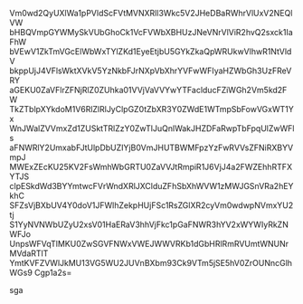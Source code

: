Vm0wd2QyUXlWa1pPVldScFVtMVNXRll3Wkc5V2JHeDBaRWhrVlUxV2NEQlVW
bHBQVmpGYWMySkVUbGhoCk1VcFVWbXBHUzJNeVNrVlViR2hvQ2sxck1IaFhW
bVEwV1ZkTmVGcElWbWxTYlZKd1EyeEtjbU5GYkZkaQpWRUkwVlhwR1NtVldV
bkppUjJ4VFlsWktXVkV5YzNkbFJrNXpVbXhrYVFwWFIyaHZWbGh3UzFReVRY
aGEKU0ZaVFlrZFNjRlZ0ZUhka01VVjVaVVYwYTFaclducFZiWGh2Vm5kd2FW
TkZTblpXYkdoM1V6RlZlRlJyClpGZ0tZbXR3Y0ZWdE1WTmpSbFowVGxWT1Yx
WnJWalZVVmxZd1ZUSktTRlZzY0ZwTlJuQnlWakJHZDFaRwpTbFpqUlZwWFls
aFNWRlY2UmxabFJtUlpDbUZIYjB0VmJHUTBWMFpzYzFwRVVsZFNiRXBYVmpJ
MWExZEcKU25KV2FsWmhWbGRTU0ZaVVJtRmpiR1J6VjJ4a2FWZEhhRTFXYTJS
clpESkdWd3BYYmtwcFVrWndXRlJXClduZFhSbXhWVW1zMWJGSnVRa2hEYkhC
SFZsVjBXbUV4Y0doV1JFWlhZekpHUjFSc1RsZGlXR2cyVm0wdwpNVmxYU2tj
S1YyNVNWbUZyU2xsV01HaERaV3hhVjFkc1pGaFNWR3hYV2xWYWIyRkZNWFJo
UnpsWFVqTlMKU0ZwSGVFNWxVWEJWWVRKb1dGbHRlRmRVUmtWNUNrMVdaRTlT
YmtKVFZVWlJkMU13VG5WU2JUVnBXbm93Ck9VTm5jSE5hV0ZrOUNncGlhWGs9
Cgp1a2s=

sga